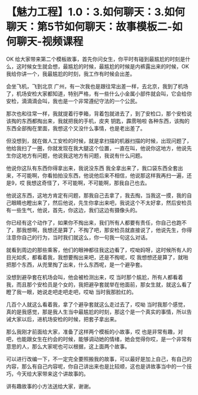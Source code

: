 # 【魅力工程】1.0：3.如何聊天：3.如何聊天：第5节如何聊天：故事模板二-如何聊天-视频课程

OK 给大家带来第二个模板故事，首先你问女生，你平时有碰到最尴尬的时刻是什么，这时候女生就会想，最尴尬的时候，最尴尬的时候是内裤露出来的时候，OK 我给你讲一个，我最尴尬的时刻，我工作有时候会出差。

会坐飞机，飞到北京 广州，有一次我也是跟往常出差一样，去北京，我到了机场了，机场安检大家都知道，特别严格，有一些什么小金属小部件就会叫，它会给你安检，滴滴滴会叫，我也是一个非常遵纪守法的一个公民。

那次也和往常一样，我就提着行李箱，背着包就进去了，到了安检口，那个安检说该掏的东西都掏出来，我就把我的手机，皮夹 钥匙，霹雳啪啦 各种东西，该掏的东西全部掏在里面，我想这个又没什么事情，也是老出差了。

但没想到，就在做人工安检的时候，就是拿扫描的机器扫描的时候，出现问题了，他给我扫了一圈，你就发现在我大腿这个位置，一直在叫，他说你这地方，他说先生你这地方有问题，他说我这地方有问题，我说有什么问题。

他说你这队有东西你得拿出来，我说没东西 我全拿出来了，我口袋东西全套出来，不可能啊，你看拍拍没东西，他说他后来不相信，他说那这样我再扫一遍，还是9，哎 我想这奇怪了，不可能啊，不可能啊，那我自己也去。

他说这东西，这地方肯定有问题，那我自己去拿了，我去掏，当我这一摸，我的自己眼睛也瞪出来了，然后他说，先生你拿出来吧，我说这个不太好拿，然后安检员有一些生气，他说，首先，你这边，我们这边有摄像头的。

你已经有这个动作了，如果你不掏出来，我们所有人都要有责任，你自己也跑不了，那我想啊，我想还是算了，不掏了吧，那安检员就直接说了，他说先生，你得注意你自己的行为，当时我们就这么，你一句我一句这么对话。

就看到周边的那些乘客，他们的眼神都往我这边看了，哎呦妈呀，这时候所有人的目光如炙，都看着我，我想要掏出来吧，还是不掏呢，哎 我想想还是算了，就啪把那个东西，从兜里掏了出来，什么东西呢，是一个避孕套。

没想到避孕套在机场会叫，他会被检测出来，哎 当时那个尴尬，所有人都看着我，而且那个安检员是个女的，我把避孕套就举在他面前，那女生就，就这么看了瞪了我一眼，她说走吧走吧走吧，哎呦 当时我那脸红的。

几百个人就这么看着我，拿了个避孕套就这么走过去了，哎呦 当时我那个感觉，真的是我感觉，那是我人生当中最尴尬的时刻，那这个是一个真实的事情，所以告诫大家以后，进机场安检的时候，把套子拿出来。

那么我刚才前面给大家，准备了这样两个模板的小故事，哎 也是非常有趣，对吧，也能跟女生在约会的时候，能够调动她的情绪，她会觉得你哎，是一个非常有意思的人，那么大家呢也可以根据，这上面两个故事。

可以进行改编一下，不一定完全要照搬我的故事，可以最好是加上自己，有自己的内容，那么有自己内容呢，你自己讲出来也是比较顺，这也是讲故事当中的一个技巧，今天给大家带来这个讲故事的。

讲有趣故事的小方法送给大家，谢谢。